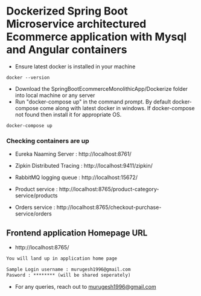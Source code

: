 # Dockerized Spring Boot Microservice architectured Ecommerce application with Mysql and Angular containers

- Ensure latest docker is installed in your machine

```
docker --version
```

- Download the SpringBootEcommerceMonolithicApp/Dockerize folder into local machine or any server
- Run "docker-compose up" in the command prompt. By default docker-compose come along with latest docker in windows. If docker-compose not found then install it for appropriate OS. 

```
docker-compose up
```


### Checking containers are up

- Eureka Naaming Server : http://localhost:8761/

- Zipkin Distributed Tracing : http://localhost:9411/zipkin/

- RabbitMQ logging queue : http://localhost:15672/

- Product service : http://localhost:8765/product-category-service/products

- Orders service : http://localhost:8765/checkout-purchase-service/orders

## Frontend application Homepage URL

- http://localhost:8765/

```txt
You will land up in application home page
```

```txt
Sample Login username : murugesh1996@gmail.com
Pasword : ******** (will be shared seperately)
```

- For any queries, reach out to murugesh1996@gmail.com
